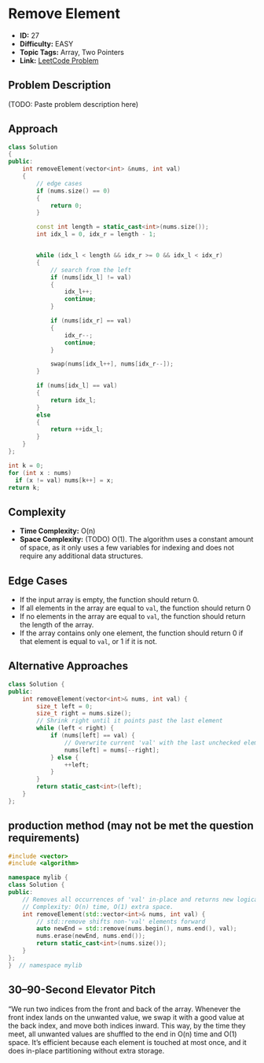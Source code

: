 # Remove Element

- **ID:** 27
- **Difficulty:** EASY
- **Topic Tags:** Array, Two Pointers
- **Link:** [LeetCode Problem](https://leetcode.com/problems/remove-element/description/)

## Problem Description

(TODO: Paste problem description here)

## Approach

```cpp
class Solution
{
public:
    int removeElement(vector<int> &nums, int val)
    {
        // edge cases
        if (nums.size() == 0)
        {
            return 0;
        }

        const int length = static_cast<int>(nums.size());
        int idx_l = 0, idx_r = length - 1;


        while (idx_l < length && idx_r >= 0 && idx_l < idx_r)
        {
            // search from the left
            if (nums[idx_l] != val)
            {
                idx_l++;
                continue;
            }

            if (nums[idx_r] == val)
            {
                idx_r--;
                continue;
            }

            swap(nums[idx_l++], nums[idx_r--]);
        }

        if (nums[idx_l] == val)
        {
            return idx_l;
        }
        else
        {
            return ++idx_l;
        }
    }
};
```

```cpp
int k = 0;
for (int x : nums)
  if (x != val) nums[k++] = x;
return k;
```

## Complexity

- **Time Complexity:**
  O(n)
- **Space Complexity:** (TODO)
  O(1). The algorithm uses a constant amount of space, as it only uses a few variables for indexing and does not require any additional data structures.

## Edge Cases

- If the input array is empty, the function should return 0.
- If all elements in the array are equal to `val`, the function should return 0
- If no elements in the array are equal to `val`, the function should return the length of the array.
- If the array contains only one element, the function should return 0 if that element is equal to `val`, or 1 if it is not.

## Alternative Approaches

```cpp
class Solution {
public:
    int removeElement(vector<int>& nums, int val) {
        size_t left = 0;
        size_t right = nums.size();
        // Shrink right until it points past the last element
        while (left < right) {
            if (nums[left] == val) {
                // Overwrite current 'val' with the last unchecked element
                nums[left] = nums[--right];
            } else {
                ++left;
            }
        }
        return static_cast<int>(left);
    }
};
```

## production method (may not be met the question requirements)

```cpp
#include <vector>
#include <algorithm>

namespace mylib {
class Solution {
public:
    // Removes all occurrences of 'val' in-place and returns new logical length.
    // Complexity: O(n) time, O(1) extra space.
    int removeElement(std::vector<int>& nums, int val) {
        // std::remove shifts non-'val' elements forward
        auto newEnd = std::remove(nums.begin(), nums.end(), val);
        nums.erase(newEnd, nums.end());
        return static_cast<int>(nums.size());
    }
};
}  // namespace mylib
```

## 30–90-Second Elevator Pitch

“We run two indices from the front and back of the array. Whenever the front index lands on the unwanted value, we swap it with a good value at the back index, and move both indices inward. This way, by the time they meet, all unwanted values are shuffled to the end in O(n) time and O(1) space. It’s efficient because each element is touched at most once, and it does in-place partitioning without extra storage.
